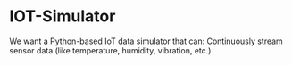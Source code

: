 # IOT-Simulator
We want a Python-based IoT data simulator that can:  Continuously stream sensor data (like temperature, humidity, vibration, etc.)

